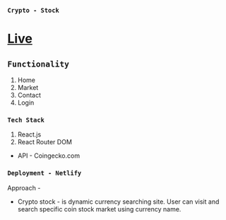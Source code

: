 ### `Crypto - Stock`

# [Live](https://crypto-stock.netlify.app/)

## `Functionality`
1. Home
2. Market
4. Contact
5. Login

### `Tech Stack`
1. React.js
2. React Router DOM

* API - Coingecko.com

### `Deployment - Netlify`


Approach - 
* Crypto stock - is dynamic currency searching site. User can visit and search specific coin stock market using currency name.
